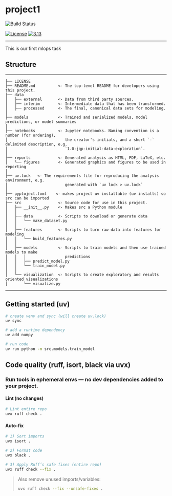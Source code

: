 # project1

![Build Status](https://github.com/Javidan007/my-mlops-project/actions/workflows/ci-build.yaml/badge.svg)

[![License](https://img.shields.io/badge/License-Apache%202.0-blue.svg)](https://opensource.org/licenses/Apache-2.0)
[![3.13](https://img.shields.io/badge/Python-3.13-green.svg)](https://shields.io/)

---

This is our first mlops task

## Structure
------------

    ├── LICENSE
    ├── README.md          <- The top-level README for developers using this project.
    ├── data
    │   ├── external       <- Data from third party sources.
    │   ├── interim        <- Intermediate data that has been transformed.
    │   ├── processed      <- The final, canonical data sets for modeling.
    │
    ├── models             <- Trained and serialized models, model predictions, or model summaries
    │
    ├── notebooks          <- Jupyter notebooks. Naming convention is a number (for ordering),
    │                         the creator's initials, and a short `-` delimited description, e.g.
    │                         `1.0-jqp-initial-data-exploration`.
    │
    ├── reports            <- Generated analysis as HTML, PDF, LaTeX, etc.
    │   └── figures        <- Generated graphics and figures to be used in reporting
    │
    ├── uv.lock   <- The requirements file for reproducing the analysis environment, e.g.
    │                         generated with `uv lock > uv.lock`
    │
    ├── pyptoject.toml    <- makes project uv installable (uv installs) so src can be imported
    ├── src                <- Source code for use in this project.
    │   ├── __init__.py    <- Makes src a Python module
    │   │
    │   ├── data           <- Scripts to download or generate data
    │   │   └── make_dataset.py
    │   │
    │   ├── features       <- Scripts to turn raw data into features for modeling
    │   │   └── build_features.py
    │   │
    │   ├── models         <- Scripts to train models and then use trained models to make
    │   │   │                 predictions
    │   │   ├── predict_model.py
    │   │   └── train_model.py
    │   │
    │   └── visualization  <- Scripts to create exploratory and results oriented visualizations
    │       └── visualize.py


--------


## Getting started (uv)
```bash
# create venv and sync (will create uv.lock)
uv sync

# add a runtime dependency
uv add numpy

# run code
uv run python -m src.models.train_model
```

## Code quality (ruff, isort, black via uvx)
### Run tools in ephemeral envs — no dev dependencies added to your project.

#### Lint (no changes)
```bash
# Lint entire repo
uvx ruff check .
```

#### Auto-fix
```bash
# 1) Sort imports
uvx isort .

# 2) Format code
uvx black .

# 3) Apply Ruff’s safe fixes (entire repo)
uvx ruff check --fix .
```
> Also remove unused imports/variables:
> ```bash
> uvx ruff check --fix --unsafe-fixes .
> ```
